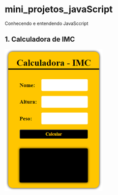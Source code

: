 # mini_projetos_javaScript
 Conhecendo e entendendo JavaSccript

 ## 1. Calculadora de IMC

 ![Calculadora de IMC](001-Calculadora_IMC/img/calculadora_IMC.PNG)

